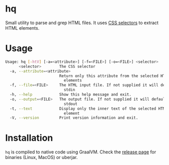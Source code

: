 # hq
Small utility to parse and grep HTML files. It uses [CSS selectors](https://www.w3schools.com/cssref/css_selectors.asp) to extract HTML elements.

# Usage
```bash
Usage: hq [-htV] [-a=<attribute>] [-f=<FILE>] [-o=<FILE>] <selector>
      <selector>        The CSS selector
  -a, --attribute=<attribute>
                        Return only this attribute from the selected HTML
                          elements
  -f, --file=<FILE>     The HTML input file. If not supplied it will default to
                          stdin
  -h, --help            Show this help message and exit.
  -o, --output=<FILE>   The output file. If not supplied it will default to
                          stdout
  -t, --text            Display only the inner text of the selected HTML top
                          element
  -V, --version         Print version information and exit.

```

# Installation
`hq` is compiled to native code using GraalVM. Check the [release page](https://github.com/ludovicianul/hq/releases/tag/hq-1.0.0) for binaries (Linux, MacOS) or uberjar.